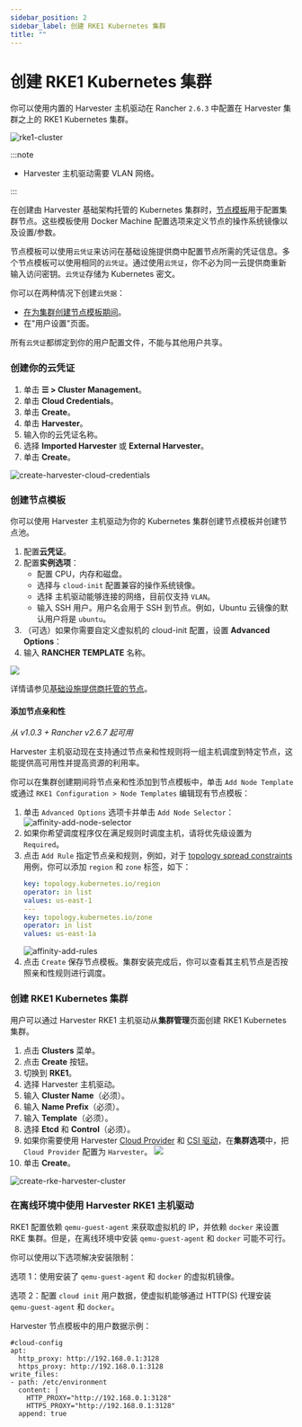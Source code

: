 ```yaml
---
sidebar_position: 2
sidebar_label: 创建 RKE1 Kubernetes 集群
title: ""
---
```


# 创建 RKE1 Kubernetes 集群

你可以使用内置的 Harvester 主机驱动在 Rancher `2.6.3` 中配置在 Harvester 集群之上的 RKE1 Kubernetes 集群。

![rke1-cluster](/img/rancher/rke1-node-driver.png)

:::note

- Harvester 主机驱动需要 VLAN 网络。

:::

在创建由 Harvester 基础架构托管的 Kubernetes 集群时，[节点模板](https://rancher.com/docs/rancher/v2.6/en/cluster-provisioning/rke-clusters/node-pools/#node-templates)用于配置集群节点。这些模板使用 Docker Machine 配置选项来定义节点的操作系统镜像以及设置/参数。

节点模板可以使用`云凭证`来访问在基础设施提供商中配置节点所需的凭证信息。多个节点模板可以使用相同的`云凭证`。通过使用`云凭证`，你不必为同一云提供商重新输入访问密钥。`云凭证`存储为 Kubernetes 密文。

你可以在两种情况下创建`云凭据`：

- [在为集群创建节点模板期间](https://rancher.com/docs/rancher/v2.6/en/cluster-provisioning/rke-clusters/node-pools/#node-templates)。
- 在"用户设置"页面。

所有`云凭证`都绑定到你的用户配置文件，不能与其他用户共享。

### 创建你的云凭证

1. 单击 **☰ > Cluster Management**。
1. 单击 **Cloud Credentials**。
1. 单击 **Create**。
1. 单击 **Harvester**。
1. 输入你的云凭证名称。
1. 选择 **Imported Harvester** 或 **External Harvester**。
1. 单击 **Create**。

![create-harvester-cloud-credentials](/img/rancher/create-cloud-credentials.png)

### 创建节点模板

你可以使用 Harvester 主机驱动为你的 Kubernetes 集群创建节点模板并创建节点池。

1. 配置**云凭证**。
1. 配置**实例选项**：
   * 配置 CPU，内存和磁盘。
   * 选择与 `cloud-init` 配置兼容的操作系统镜像。
   * 选择 主机驱动能够连接的网络，目前仅支持 `VLAN`。
   * 输入 SSH 用户。用户名会用于 SSH 到节点。例如，Ubuntu 云镜像的默认用户将是 `ubuntu`。
1. （可选）如果你需要自定义虚拟机的 cloud-init 配置，设置 **Advanced Options**：
1. 输入 **RANCHER TEMPLATE** 名称。

![](/img/rancher/node-template.png)

详情请参见[基础设施提供商托管的节点](https://rancher.com/docs/rancher/v2.6/en/cluster-provisioning/rke-clusters/node-pools/)。

#### 添加节点亲和性

_从 v1.0.3 + Rancher v2.6.7 起可用_

Harvester 主机驱动现在支持通过节点亲和性规则将一组主机调度到特定节点，这能提供高可用性并提高资源的利用率。

你可以在集群创建期间将节点亲和性添加到节点模板中，单击 `Add Node Template` 或通过 `RKE1 Configuration > Node Templates` 编辑现有节点模板：

1. 单击 `Advanced Options` 选项卡并单击 `Add Node Selector`：
   ![affinity-add-node-selector](/img/rancher/affinity-add-node-selector.png)
1. 如果你希望调度程序仅在满足规则时调度主机，请将优先级设置为 `Required`。
1. 点击 `Add Rule` 指定节点亲和规则，例如，对于 [topology spread constraints](./node-driver.md#拓扑分布约束) 用例，你可以添加 `region` 和 `zone` 标签，如下：
   ```yaml
   key: topology.kubernetes.io/region
   operator: in list
   values: us-east-1
   ---
   key: topology.kubernetes.io/zone
   operator: in list
   values: us-east-1a
   ```
   ![affinity-add-rules](/img/rancher/affinity-add-rules.png)
1. 点击 `Create` 保存节点模板。集群安装完成后，你可以查看其主机节点是否按照亲和性规则进行调度。


### 创建 RKE1 Kubernetes 集群

用户可以通过 Harvester RKE1 主机驱动从**集群管理**页面创建 RKE1 Kubernetes 集群。

1. 点击 **Clusters** 菜单。
1. 点击 **Create** 按钮。
1. 切换到 **RKE1**。
1. 选择 Harvester 主机驱动。
1. 输入 **Cluster Name**（必须）。
1. 输入 **Name Prefix**（必须）。
1. 输入 **Template**（必须）。
1. 选择 **Etcd** 和 **Control**（必须）。
1. 如果你需要使用 Harvester [Cloud Provider](../cloud-provider.md) 和 [CSI 驱动](../csi-driver.md)，在**集群选项**中，把 `Cloud Provider` 配置为 `Harvester`。
   ![](/img/rancher/enable-harvester-cloud-provider.png)
1. 单击 **Create**。

![create-rke-harvester-cluster](/img/rancher/create-rke-harvester-cluster.png)

### 在离线环境中使用 Harvester RKE1 主机驱动

RKE1 配置依赖 `qemu-guest-agent` 来获取虚拟机的 IP，并依赖 `docker` 来设置 RKE 集群。但是，在离线环境中安装 `qemu-guest-agent` 和 `docker` 可能不可行。

你可以使用以下选项解决安装限制：

选项 1：使用安装了 `qemu-guest-agent` 和 `docker` 的虚拟机镜像。

选项 2：配置 `cloud init` 用户数据，使虚拟机能够通过 HTTP(S) 代理安装 `qemu-guest-agent` 和 `docker`。

Harvester 节点模板中的用户数据示例：
```
#cloud-config
apt:
  http_proxy: http://192.168.0.1:3128
  https_proxy: http://192.168.0.1:3128
write_files:
- path: /etc/environment
  content: |
    HTTP_PROXY="http://192.168.0.1:3128"
    HTTPS_PROXY="http://192.168.0.1:3128"
  append: true
```
